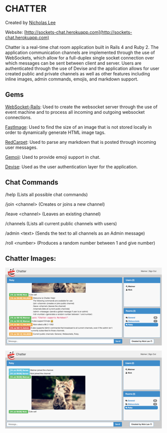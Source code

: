 # CHATTER

Created by [Nicholas Lee](https://www.linkedin.com/in/nicky)

Website: [http://sockets-chat.herokuapp.com](http://sockets-chat.herokuapp.com)

Chatter is a real-time chat room application built in Rails 4 and Ruby 2.  The application communication channels are implemented through the use of WebSockets, which allow for a full-duplex single socket connection over which messages can be sent between client and server.  Users are authenticated through the use of Devise and the application allows for user created public and private channels as well as other features including inline images, admin commands, emojis, and markdown support.

## Gems

[WebSocket-Rails](https://github.com/websocket-rails): Used to create the websocket server through the use of event machine and to process all incoming and outgoing websocket connections.

[FastImage](https://github.com/sdsykes/fastimage): Used to find the size of an image that is not stored locally in order to dynamically generate HTML image tags.

[RedCarpet](https://github.com/vmg/redcarpet): Used to parse any markdown that is posted through incoming user messages.

[Gemoji](https://github.com/github/gemoji): Used to provide emoji support in chat.

[Devise](https://github.com/plataformatec/devise): Used as the user authentication layer for the application.

## Chat Commands

/help (Lists all possible chat commands)

/join \<channel\> (Creates or joins a new channel)

/leave \<channel\> (Leaves an existing channel)

/channels (Lists all current public channels with users)

/admin \<text\> (Sends the text to all channels as an Admin message)

/roll \<number\> (Produces a random number between 1 and give number)

## Chatter Images:

![Example 1](https://raw.githubusercontent.com/Maimer/chatter/master/screenshots/chatter2.png)

![Example 2](https://raw.githubusercontent.com/Maimer/chatter/master/screenshots/chatter1.png)
